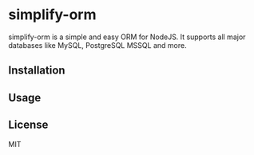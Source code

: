# simplify-orm

simplify-orm is a simple and easy ORM for NodeJS. It supports all major databases like MySQL, PostgreSQL MSSQL and more.

## Installation

## Usage


## License

MIT
